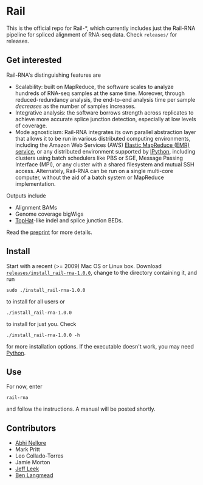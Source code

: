 Rail
====
This is the official repo for Rail-*, which currently includes just the Rail-RNA pipeline for spliced alignment of RNA-seq data. Check `releases/` for releases.

Get interested
-----
Rail-RNA's distinguishing features are
* Scalability: built on MapReduce, the software scales to analyze hundreds of RNA-seq samples at the same time. Moreover, through reduced-redundancy analysis, the end-to-end analysis time per sample *decreases* as the number of samples increases.
* Integrative analysis: the software borrows strength across replicates to achieve more accurate splice junction detection, especially at low levels of coverage.
* Mode agnosticism: Rail-RNA integrates its own parallel abstraction layer that allows it to be run in various distributed computing environments, including the Amazon Web Services (AWS) [Elastic MapReduce (EMR) service](http://aws.amazon.com/elasticmapreduce/), or any distributed environment supported by [IPython](http://ipython.org/), including clusters using batch schedulers like PBS or SGE, Message Passing Interface (MPI), or any cluster with a shared filesystem and mutual SSH access. Alternately, Rail-RNA can be run on a single multi-core computer, without the aid of a batch system or MapReduce implementation.

Outputs include
* Alignment BAMs
* Genome coverage bigWigs
* [TopHat](http://ccb.jhu.edu/software/tophat/index.shtml)-like indel and splice junction BEDs.

Read the [preprint](http://www.shouldreallyfinishthis.com/) for more details.

Install
-----
Start with a recent (>= 2009) Mac OS or Linux box. Download [`releases/install_rail-rna-1.0.0`](https://github.com/buci/rail/blob/master/releases/install_rail-rna-1.0.0?raw=true), change to the directory containing it, and run
```
sudo ./install_rail-rna-1.0.0
```
to install for all users or
```
./install_rail-rna-1.0.0
```
to install for just you. Check
```
./install_rail-rna-1.0.0 -h
```
for more installation options. If the executable doesn't work, you may need [Python](http://www.python.org).

Use
-----
For now, enter
```
rail-rna
```
and follow the instructions. A manual will be posted shortly.

Contributors
-----
* [Abhi Nellore]
* Mark Pritt
* Leo Collado-Torres
* Jamie Morton
* [Jeff Leek]
* [Ben Langmead]

[Abhi Nellore]: https://scholar.google.com/citations?user=XxPWj5oAAAAJ&hl=en
[Leo Collado-Torres]: https://github.com/lcolladotor
[Ben Langmead]: http://www.cs.jhu.edu/~langmea/index.shtml
[Jeff Leek]: http://www.biostat.jhsph.edu/~jleek/
